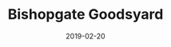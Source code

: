 ---
layout: project
title: "Bishopgate Goodsyard"
date: 2019-02-20
category: Architecture
thumbnail: bishopgate_goodsyard.svg
color: 9A5AB9

---